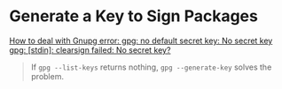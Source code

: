 # Generate a Key to Sign Packages
[How to deal with Gnupg error: gpg: no default secret key: No secret key gpg: [stdin]: clearsign failed: No secret key?](https://stackoverflow.com/questions/10848883/how-to-deal-with-gnupg-error-gpg-no-default-secret-key-no-secret-key-gpg-st)

>If `gpg --list-keys` returns nothing, `gpg --generate-key` solves the problem.
